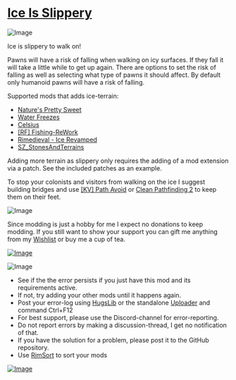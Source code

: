 # [Ice Is Slippery](https://steamcommunity.com/sharedfiles/filedetails/?id=3317403790)

![Image](https://i.imgur.com/iCj5o7O.png)

Ice is slippery to walk on!

Pawns will have a risk of falling when walking on icy surfaces. If they fall it will take a little while to get up again.
There are options to set the risk of falling as well as selecting what type of pawns it should affect.
By default only humanoid pawns will have a risk of falling.

Supported mods that adds ice-terrain:


-  [Nature's Pretty Sweet](https://steamcommunity.com/sharedfiles/filedetails/?id=2532618635)
-  [Water Freezes](https://steamcommunity.com/sharedfiles/filedetails/?id=3278128973)
-  [Celsius](https://steamcommunity.com/sharedfiles/filedetails/?id=2725863762)
-  [[RF] Fishing-ReWork](https://steamcommunity.com/sharedfiles/filedetails/?id=2920098766)
-  [Rimedieval - Ice Revamped](https://steamcommunity.com/sharedfiles/filedetails/?id=3168102959)
-  [SZ_StonesAndTerrains](https://steamcommunity.com/sharedfiles/filedetails/?id=1874663469)



Adding more terrain as slippery only requires the adding of a mod extension via a patch. See the included patches as an example.

To stop your colonists and visitors from walking on the ice I suggest building bridges and use [[KV] Path Avoid](https://steamcommunity.com/sharedfiles/filedetails/?id=1180719857) or [Clean Pathfinding 2](https://steamcommunity.com/sharedfiles/filedetails/?id=3260446812) to keep them on their feet.

![Image](https://i.imgur.com/Ds0rBAD.png)

Since modding is just a hobby for me I expect no donations to keep modding. If you still want to show your support you can gift me anything from my [Wishlist](https://store.steampowered.com/wishlist/id/Mlie) or buy me a cup of tea.

[![Image](https://i.imgur.com/VWG0yff.png)](https://ko-fi.com/G2G55DDYD)

![Image](https://i.imgur.com/5xwDG6H.png)



-  See if the the error persists if you just have this mod and its requirements active.
-  If not, try adding your other mods until it happens again.
-  Post your error-log using [HugsLib](https://steamcommunity.com/workshop/filedetails/?id=818773962) or the standalone [Uploader](https://steamcommunity.com/sharedfiles/filedetails/?id=2873415404) and command Ctrl+F12
-  For best support, please use the Discord-channel for error-reporting.
-  Do not report errors by making a discussion-thread, I get no notification of that.
-  If you have the solution for a problem, please post it to the GitHub repository.
-  Use [RimSort](https://github.com/RimSort/RimSort/releases/latest) to sort your mods



[![Image](https://img.shields.io/github/v/release/emipa606/IceIsSlippery?label=latest%20version&style=plastic&labelColor=0070cd&color=white)](https://steamcommunity.com/sharedfiles/filedetails/changelog/3317403790)
